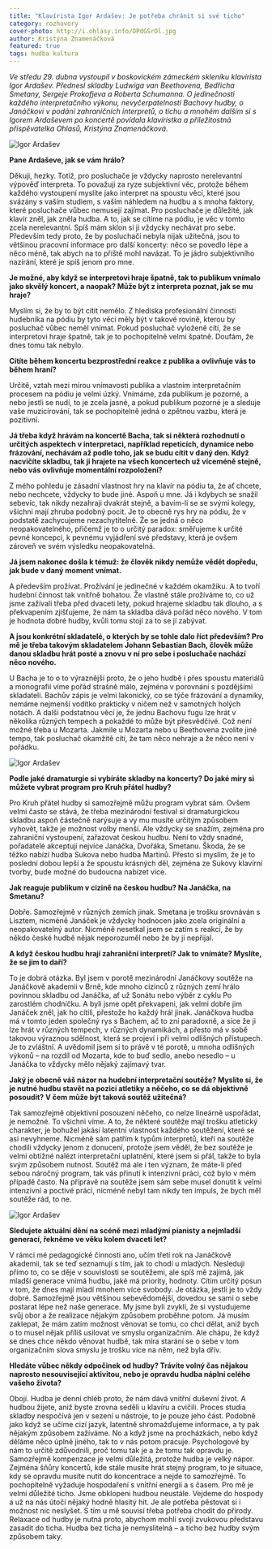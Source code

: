 ```yaml
---
title: "Klavírista Igor Ardašev: Je potřeba chránit si své ticho"
category: rozhovory
cover-photo: http://i.ohlasy.info/DPdGSrOl.jpg
author: Kristýna Znamenáčková
featured: true
tags: hudba kultura
---
```


*Ve středu 29. dubna vystoupil v boskovickém zámeckém skleníku klavírista Igor Ardašev. Přednesl skladby Ludwiga van Beethovena, Bedřicha Smetany, Sergeje Prokofjeva a Roberta Schumanna. O jedinečnosti každého interpretačního výkonu, nevyčerpatelnosti Bachovy hudby, o Janáčkovi v podání zahraničních interpretů, o tichu a mnohém dalším si s Igorem Ardaševem po koncertě povídala klavíristka a příležitostná přispěvatelka Ohlasů, Kristýna Znamenáčková.*

<img src="http://i.ohlasy.info/DPdGSrO.jpg" alt="Igor Ardašev" class="img-responsive">

**Pane Ardaševe, jak se vám hrálo?**

Děkuji, hezky. Totiž, pro posluchače je vždycky naprosto nerelevantní výpověď interpreta. To považuji za ryze subjektivní věc, protože během každého vystoupení myslíte jako interpret na spoustu věcí, které jsou svázány s vaším studiem, s vaším náhledem na hudbu a s mnoha faktory, které posluchače vůbec nemusejí zajímat. Pro posluchače je důležité, jak klavír zněl, jak zněla hudba. A to, jak se cítíme na pódiu, je věc v tomto zcela nerelevantní. Spíš mám sklon si ji vždycky nechávat pro sebe. Především tedy proto, že by posluchači nebyla nijak užitečná, jsou to většinou pracovní informace pro další koncerty: něco se povedlo lépe a něco méně, tak abych na to příště mohl navázat. To je jádro subjektivního nazírání, které je spíš jenom pro mne.

**Je možné, aby když se interpretovi hraje špatně, tak to publikum vnímalo jako skvělý koncert, a naopak? Může být z interpreta poznat, jak se mu hraje?**

Myslím si, že by to být cítit nemělo. Z hlediska profesionální činnosti hudebníka na pódiu by tyto věci měly být v takové rovině, kterou by posluchač vůbec neměl vnímat. Pokud posluchač vyloženě cítí, že se interpretovi hraje špatně, tak je to pochopitelně velmi špatně. Doufám, že dnes tomu tak nebylo.

**Cítíte během koncertu bezprostřední reakce z publika a ovlivňuje vás to během hraní?**

Určitě, vztah mezi mírou vnímavosti publika a vlastním interpretačním procesem na pódiu je velmi úzký. Vnímáme, zda publikum je pozorné, a nebo jestli se nudí, to je zcela jasné, a pokud publikum pozorné je a sleduje vaše muzicírování, tak se pochopitelně jedná o zpětnou vazbu, která je pozitivní.

**Já třeba když hrávám na koncertě Bacha, tak si některá rozhodnutí o určitých aspektech v interpretaci, například repeticích, dynamice nebo frázování, nechávám až podle toho, jak se budu cítit v daný den. Když nacvičíte skladbu, tak ji hrajete na všech koncertech už víceméně stejně, nebo vás ovlivňuje momentální rozpoložení?**

Z mého pohledu je zásadní vlastnost hry na klavír na pódiu ta, že ať chcete, nebo nechcete, vždycky to bude jiné. Aspoň u mne. Já i kdybych se snažil sebevíc, tak nikdy nezahraji dvakrát stejně, a bavím-li se se svými kolegy, všichni mají zhruba podobný pocit. Je to obecně rys hry na pódiu, že v podstatě zachycujeme nezachytitelné. Že se jedná o něco neopakovatelného, přičemž je to o určitý paradox: směřujeme k určité pevné koncepci, k pevnému vyjádření své představy, která je ovšem zároveň ve svém výsledku neopakovatelná.

**Já jsem nakonec došla k témuž: že člověk nikdy nemůže vědět dopředu, jak bude v daný moment vnímat.**

A především prožívat. Prožívání je jedinečné v každém okamžiku. A to tvoří hudební činnost tak vnitřně bohatou. Že vlastně stále prožíváme to, co už jsme zažívali třeba před dvaceti lety, pokud hrajeme skladbu tak dlouho, a s překvapením zjišťujeme, že nám ta skladba dává pořád něco nového. V tom je hodnota dobré hudby, kvůli tomu stojí za to se jí zabývat.

**A jsou konkrétní skladatelé, o kterých by se tohle dalo říct především? Pro mě je třeba takovým skladatelem Johann Sebastian Bach, člověk může danou skladbu hrát posté a znovu v ní pro sebe i posluchače nachází něco nového.**

U Bacha je to o to výraznější proto, že o jeho hudbě i přes spoustu materiálů a monografií víme pořád strašně málo, zejména v porovnání s pozdějšími skladateli. Bachův zápis je velmi lakonický, co se týče frázování a dynamiky, nemáme nejmenší vodítko prakticky v ničem než v samotných holých notách. A další podstatnou věcí je, že jednu Bachovu fugu lze hrát v několika různých tempech a pokaždé to může být přesvědčivé. Což není možné třeba u Mozarta. Jakmile u Mozarta nebo u Beethovena zvolíte jiné tempo, tak posluchač okamžitě cítí, že tam něco nehraje a že něco není v pořádku.

<img src="http://i.ohlasy.info/XsgOkGu.jpg" alt="Igor Ardašev" class="img-responsive">

**Podle jaké dramaturgie si vybíráte skladby na koncerty? Do jaké míry si můžete vybrat program pro Kruh přátel hudby?**

Pro Kruh přátel hudby si samozřejmě můžu program vybrat sám. Ovšem velmi často se stává, že třeba mezinárodní festival si dramaturgickou skladbu aspoň částečně narýsuje a vy mu musíte určitým způsobem vyhovět, takže je možnost volby menší. Ale vždycky se snažím, zejména pro zahraniční vystoupení, zařazovat českou hudbu. Není to vždy snadné, pořadatelé akceptují nejvíce Janáčka, Dvořáka, Smetanu. Škoda, že se těžko nabízí hudba Sukova nebo hudba Martinů. Přesto si myslím, že je to poslední dobou lepší a že spoustu krásných děl, zejména ze Sukovy klavírní tvorby, bude možné do budoucna nabízet více.

**Jak reaguje publikum v cizině na českou hudbu? Na Janáčka, na Smetanu?**

Dobře. Samozřejmě v různých zemích jinak. Smetana je trošku srovnáván s Lisztem, nicméně Janáček je vždycky hodnocen jako zcela originální a neopakovatelný autor. Nicméně nesetkal jsem se zatím s reakcí, že by někdo české hudbě nějak neporozuměl nebo že by ji nepřijal.

**A když českou hudbu hrají zahraniční interpreti? Jak to vnímáte? Myslíte, že se jim to daří?**

To je dobrá otázka. Byl jsem v porotě mezinárodní Janáčkovy soutěže na Janáčkově akademii v Brně, kde mnoho cizinců z různých zemí hrálo povinnou skladbu od Janáčka, ať už Sonátu nebo výběr z cyklu Po zarostlém chodníčku. A byli jsme opět překvapeni, jak velmi dobře jim Janáček zněl, jak ho cítili, přestože ho každý hrál jinak. Janáčkova hudba má v tomto jeden společný rys s Bachem, ač to zní paradoxně, a sice že ji lze hrát v různých tempech, v různých dynamikách, a přesto má v sobě takovou výraznou sdělnost, která se projeví i při velmi odlišných přístupech. Je to zvláštní. A uvědomil jsem si to právě v té porotě, u mnoha odlišných výkonů – na rozdíl od Mozarta, kde to buď sedlo, anebo nesedlo – u Janáčka to vždycky mělo nějaký zajímavý tvar.

**Jaký je obecně váš názor na hudební interpretační soutěže? Myslíte si, že je nutné hudbu stavět na pozici atletiky a něčeho, co se dá objektivně posoudit? V čem může být taková soutěž užitečná?**

Tak samozřejmě objektivní posouzení něčeho, co nelze lineárně uspořádat, je nemožné. To všichni víme. A to, že některé soutěže mají trošku atletický charakter, je bohužel jakási latentní vlastnost každého soutěžení, které se asi nevyhneme. Nicméně sám patřím k typům interpretů, kteří na soutěže chodili vždycky jenom z donucení, protože jsem věděl, že bez soutěže je velmi obtížné nalézt interpretační uplatnění, které jsem si přál, takže to byla svým způsobem nutnost. Soutěž má ale i ten význam, že máte-li před sebou náročný program, tak vás přinutí k intenzivní práci, což bylo v mém případě často. Na přípravě na soutěže jsem sám sebe musel donutit k velmi intenzivní a poctivé práci, nicméně nebyl tam nikdy ten impuls, že bych měl soutěže rád, to ne.

<img src="http://i.ohlasy.info/FBEinNl.jpg" alt="Igor Ardašev" class="img-responsive">

**Sledujete aktuální dění na scéně mezi mladými pianisty a nejmladší generací, řekněme ve věku kolem dvaceti let?**

V rámci mé pedagogické činnosti ano, učím třetí rok na Janáčkově akademii, tak se teď seznamuji s tím, jak to chodí u mladých. Nesleduji přímo to, co se děje v souvislosti se soutěžemi, ale spíš mě zajímá, jak mladší generace vnímá hudbu, jaké má priority, hodnoty. Cítím určitý posun v tom, že dnes mají mladí mnohem více svobody. Je otázka, jestli je to vždy dobré. Samozřejmě jsou většinou sebevědomější, dovedou se sami o sebe postarat lépe než naše generace. My jsme byli zvyklí, že si vystudujeme svůj obor a že realizace nějakým způsobem proběhne potom. Já musím zaklepat, že mám zatím možnost věnovat se tomu, co chci dělat, aniž bych o to musel nějak příliš usilovat ve smyslu organizačním. Ale chápu, že když se dnes chce někdo věnovat hudbě, tak míra starání se o sebe v tom organizačním slova smyslu je trošku více na něm, než byla dřív.

**Hledáte vůbec někdy odpočinek od hudby? Trávíte volný čas nějakou naprosto nesouvisející aktivitou, nebo je opravdu hudba náplní celého vašeho života?**

Obojí. Hudba je denní chléb proto, že nám dává vnitřní duševní život. A hudbou žijete, aniž byste zrovna seděli u klavíru a cvičili. Proces studia skladby nespočívá jen v sezení u nástroje, to je pouze jeho část. Podobně jako když se učíme cizí jazyk, latentně shromažďujeme informace, a ty pak nějakým způsobem zažíváme. No a když jsme na procházkách, nebo když děláme něco úplně jiného, tak to v nás potom pracuje. Psychologové by nám to určitě zdůvodnili, proč tomu tak je a že tomu tak opravdu je. Samozřejmě kompenzace je velmi důležitá, protože hudba je velký nápor. Zejména šňůry koncertů, kde stále musíte hrát stejný program, to je situace, kdy se opravdu musíte nutit do koncentrace a nejde to samozřejmě. To pochopitelně vyžaduje hospodaření s vnitřní energií a s časem. Pro mě je velmi důležité ticho. Jsme obklopeni hudbou neustále. Vejdeme do hospody a už na nás útočí nějaký hodně hlasitý hit. Je ale potřeba pěstovat si i možnost nic neslyšet. S tím u mě souvisí třeba potřeba chodit do přírody. Relaxace od hudby je nutná proto, abychom mohli svoji zvukovou představu zasadit do ticha. Hudba bez ticha je nemyslitelná – a ticho bez hudby svým způsobem taky.